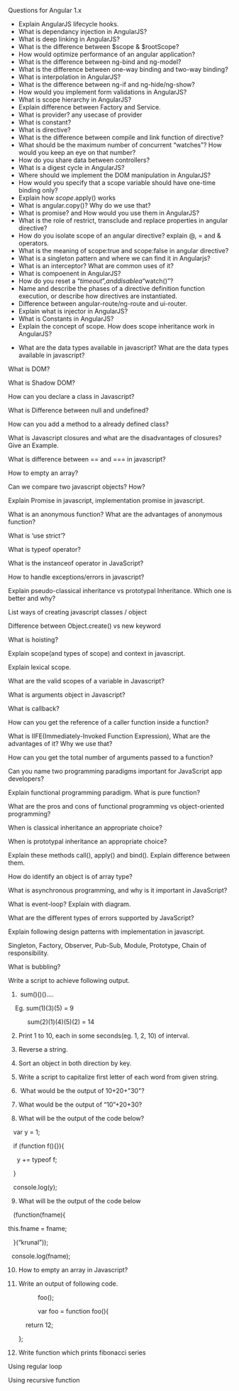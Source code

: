 Questions for Angular 1.x

- Explain AngularJS lifecycle hooks.
- What is dependancy injection in AngularJS?
- What is deep linking in AngularJS?
- What is the difference between $scope & $rootScope?
- How would optimize performance of an angular application?
- What is the difference between ng-bind and ng-model?
- What is the difference between one-way binding and two-way binding?
- What is interpolation in AngularJS?
- What is the difference between ng-if and ng-hide/ng-show?
- How would you implement form validations in AngularJS?
- What is scope hierarchy in AngularJS?
- Explain difference between Factory and Service.
- What is provider? any usecase of provider
- What is constant?
- What is directive?
- What is the difference between compile and link function of directive?
- What should be the maximum number of concurrent “watches”? How would you keep an eye on that number?
- How do you share data between controllers?
- What is a digest cycle in AngularJS?
- Where should we implement the DOM manipulation in AngularJS?
- How would you specify that a scope variable should have one-time binding only?
- Explain how $scope.$apply() works
- What is angular.copy()? Why do we use that?
- What is promise? and How would you use them in AngularJS?
- What is the role of restrict, transclude and replace properties in angular directive?
- How do you isolate scope of an angular directive? explain @, = and & operators.
- What is the meaning of scope:true and scope:false in angular directive?
- What is a singleton pattern and where we can find it in Angularjs?
- What is an interceptor? What are common uses of it?
- What is compoenent in AngularJS?
- How do you reset a “$timeout”, and disable a “$watch()”?
- Name and describe the phases of a directive definition function execution, or describe how directives are instantiated.
- Difference between angular-route/ng-route and ui-router.
- Explain what is injector in AngularJS?
- What is Constants in AngularJS?
- Explain the concept of scope. How does scope inheritance work in AngularJS?


* What are the data types available in javascript?
What are the data types available in javascript?

What is DOM?

What is Shadow DOM?

How can you declare a class in Javascript?

What is Difference between null and undefined?

How can you add a method to a already defined class? 

What is Javascript closures and what are the disadvantages of closures? Give an Example.

What is difference between == and === in javascript?

How to empty an array?

Can we compare two javascript objects? How?

Explain Promise in javascript, implementation promise in javascript.

What is an anonymous function? What are the advantages of anonymous function?

What is ‘use strict’?

What is typeof operator?

What is the instanceof operator in JavaScript?

How to handle exceptions/errors in javascript?

Explain pseudo-classical inheritance vs prototypal Inheritance. Which one is better and why?

List ways of creating javascript classes / object

Difference between Object.create() vs new keyword

What is hoisting?

Explain scope(and types of scope) and context in javascript.

Explain lexical scope.

What are the valid scopes of a variable in Javascript?

What is arguments object in Javascript?

What is callback?

How can you get the reference of a caller function inside a function?

What is IIFE(Immediately-Invoked Function Expression), What are the advantages of it? Why we use that?

How can you get the total number of arguments passed to a function?

Can you name two programming paradigms important for JavaScript app developers?

Explain functional programming paradigm. What is pure function?

What are the pros and cons of functional programming vs object-oriented programming?

When is classical inheritance an appropriate choice?

When is prototypal inheritance an appropriate choice?

Explain these methods call(), apply() and bind(). Explain difference between them.

How do identify an object is of array type?

What is asynchronous programming, and why is it important in JavaScript?

What is event-loop? Explain with diagram.

What are the different types of errors supported by JavaScript?

Explain following design patterns with implementation in javascript.

Singleton, Factory, Observer, Pub-Sub, Module, Prototype, Chain of responsibility. 

What is bubbling?

Write a script to achieve following output.

1.  sum(<number>)(<number>)(<number>)....

    Eg. sum(1)(3)(5) = 9

           sum(2)(1)(4)(5)(2) = 14

2. Print 1 to 10, each in some seconds(eg. 1, 2, 10) of interval.

3. Reverse a string.

4. Sort an object in both direction by key.

5. Write a script to capitalize first letter of each word from given string.

6.  What would be the output of 10+20+"30"?

7. What would be the output of “10”+20+30?

8. What will be the output of the code below?

   var y = 1;

   if (function f(){}){

     y += typeof f;

   }

   console.log(y);

9. What will be the output of the code below

   (function(fname){

this.fname = fname;

   }(“krunal”));

  console.log(fname);

10. How to empty an array in Javascript?

11. Write an output of following code.

                 foo();

                 var foo = function foo(){ 

          return 12; 

      };

12. Write function which prints fibonacci series 

Using regular loop

Using recursive function  

